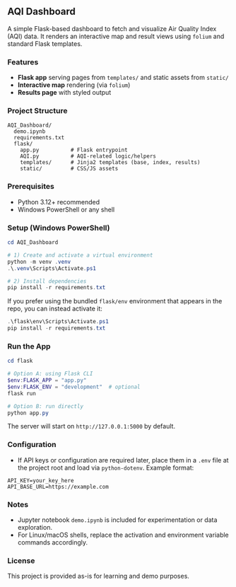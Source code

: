 ## AQI Dashboard

A simple Flask-based dashboard to fetch and visualize Air Quality Index (AQI) data. It renders an interactive map and result views using `folium` and standard Flask templates.

### Features
- **Flask app** serving pages from `templates/` and static assets from `static/`
- **Interactive map** rendering (via `folium`)
- **Results page** with styled output

### Project Structure
```text
AQI_Dashboard/
  demo.ipynb
  requirements.txt
  flask/
    app.py          # Flask entrypoint
    AQI.py          # AQI-related logic/helpers
    templates/      # Jinja2 templates (base, index, results)
    static/         # CSS/JS assets
```

### Prerequisites
- Python 3.12+ recommended
- Windows PowerShell or any shell

### Setup (Windows PowerShell)
```powershell
cd AQI_Dashboard

# 1) Create and activate a virtual environment
python -m venv .venv
.\.venv\Scripts\Activate.ps1

# 2) Install dependencies
pip install -r requirements.txt
```

If you prefer using the bundled `flask/env` environment that appears in the repo, you can instead activate it:
```powershell
.\flask\env\Scripts\Activate.ps1
pip install -r requirements.txt
```

### Run the App
```powershell
cd flask

# Option A: using Flask CLI
$env:FLASK_APP = "app.py"
$env:FLASK_ENV = "development"  # optional
flask run

# Option B: run directly
python app.py
```

The server will start on `http://127.0.0.1:5000` by default.

### Configuration
- If API keys or configuration are required later, place them in a `.env` file at the project root and load via `python-dotenv`. Example format:
```env
API_KEY=your_key_here
API_BASE_URL=https://example.com
```

### Notes
- Jupyter notebook `demo.ipynb` is included for experimentation or data exploration.
- For Linux/macOS shells, replace the activation and environment variable commands accordingly.

### License
This project is provided as-is for learning and demo purposes.


